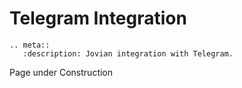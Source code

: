 # Telegram Integration

```eval_rst
.. meta::
   :description: Jovian integration with Telegram.
```

Page under Construction
